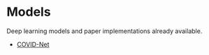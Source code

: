 # Models

Deep learning models and paper implementations already available.


* [COVID-Net](https://github.com/lindawangg/COVID-Net)
